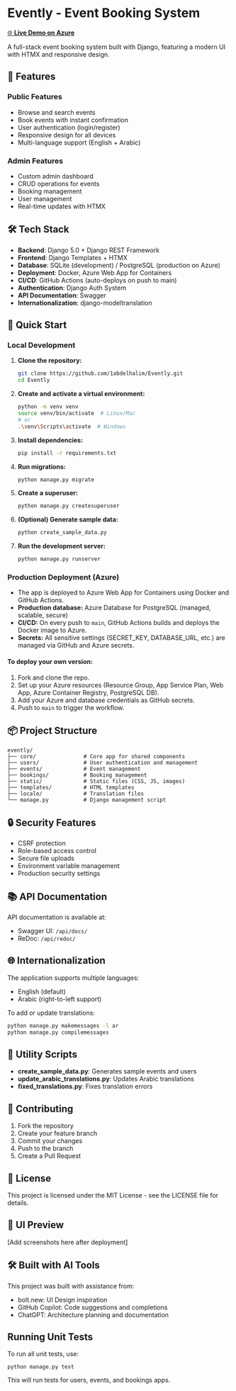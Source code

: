 # Evently - Event Booking System

[🌐 **Live Demo on Azure**](https://evently-booking.azurewebsites.net)

A full-stack event booking system built with Django, featuring a modern UI with HTMX and responsive design.

## 🌟 Features

### Public Features
- Browse and search events
- Book events with instant confirmation
- User authentication (login/register)
- Responsive design for all devices
- Multi-language support (English + Arabic)

### Admin Features
- Custom admin dashboard
- CRUD operations for events
- Booking management
- User management
- Real-time updates with HTMX

## 🛠 Tech Stack

- **Backend**: Django 5.0 + Django REST Framework
- **Frontend**: Django Templates + HTMX
- **Database**: SQLite (development) / PostgreSQL (production on Azure)
- **Deployment**: Docker, Azure Web App for Containers
- **CI/CD**: GitHub Actions (auto-deploys on push to main)
- **Authentication**: Django Auth System
- **API Documentation**: Swagger
- **Internationalization**: django-modeltranslation

## 🚀 Quick Start

### Local Development

1. **Clone the repository:**
   ```bash
   git clone https://github.com/1abdelhalim/Evently.git
   cd Evently
   ```
2. **Create and activate a virtual environment:**
   ```bash
   python -m venv venv
   source venv/bin/activate  # Linux/Mac
   # or
   .\venv\Scripts\activate  # Windows
   ```
3. **Install dependencies:**
   ```bash
   pip install -r requirements.txt
   ```
4. **Run migrations:**
   ```bash
   python manage.py migrate
   ```
5. **Create a superuser:**
   ```bash
   python manage.py createsuperuser
   ```
6. **(Optional) Generate sample data:**
   ```bash
   python create_sample_data.py
   ```
7. **Run the development server:**
   ```bash
   python manage.py runserver
   ```

### Production Deployment (Azure)

- The app is deployed to Azure Web App for Containers using Docker and GitHub Actions.
- **Production database:** Azure Database for PostgreSQL (managed, scalable, secure)
- **CI/CD:** On every push to `main`, GitHub Actions builds and deploys the Docker image to Azure.
- **Secrets:** All sensitive settings (SECRET_KEY, DATABASE_URL, etc.) are managed via GitHub and Azure secrets.

#### To deploy your own version:
1. Fork and clone the repo.
2. Set up your Azure resources (Resource Group, App Service Plan, Web App, Azure Container Registry, PostgreSQL DB).
3. Add your Azure and database credentials as GitHub secrets.
4. Push to `main` to trigger the workflow.

## 📦 Project Structure

```
evently/
├── core/               # Core app for shared components
├── users/              # User authentication and management
├── events/             # Event management
├── bookings/           # Booking management
├── static/             # Static files (CSS, JS, images)
├── templates/          # HTML templates
├── locale/             # Translation files
└── manage.py           # Django management script
```

## 🔒 Security Features

- CSRF protection
- Role-based access control
- Secure file uploads
- Environment variable management
- Production security settings

## 📚 API Documentation

API documentation is available at:
- Swagger UI: `/api/docs/`
- ReDoc: `/api/redoc/`

## 🌐 Internationalization

The application supports multiple languages:
- English (default)
- Arabic (right-to-left support)

To add or update translations:
```bash
python manage.py makemessages -l ar
python manage.py compilemessages
```

## 🔧 Utility Scripts

- **create_sample_data.py**: Generates sample events and users
- **update_arabic_translations.py**: Updates Arabic translations
- **fixed_translations.py**: Fixes translation errors

## 🤝 Contributing

1. Fork the repository
2. Create your feature branch
3. Commit your changes
4. Push to the branch
5. Create a Pull Request

## 📝 License

This project is licensed under the MIT License - see the LICENSE file for details.

## 🎨 UI Preview

[Add screenshots here after deployment]

## 🛠️ Built with AI Tools

This project was built with assistance from:
- bolt.new: UI Design inspiration
- GitHub Copilot: Code suggestions and completions
- ChatGPT: Architecture planning and documentation

## Running Unit Tests

To run all unit tests, use:

```
python manage.py test
```

This will run tests for users, events, and bookings apps.
